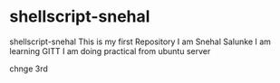 # shellscript-snehal
shellscript-snehal
This is my first Repository
I am Snehal Salunke
I am learning GITT
I am doing practical from ubuntu server

chnge 3rd
